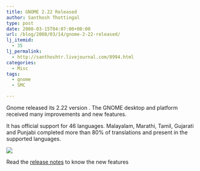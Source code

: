 ```yaml
---
title: GNOME 2.22 Released
author: Santhosh Thottingal
type: post
date: 2008-03-15T04:07:00+00:00
url: /blog/2008/03/14/gnome-2-22-released/
lj_itemid:
  - 35
lj_permalink:
  - http://santhoshtr.livejournal.com/8994.html
categories:
  - Misc
tags:
  - gnome
  - SMC

---
```

Gnome released its 2.22 version . The GNOME desktop and platform received many improvements and new features.

It has official support for 46 languages. Malayalam, Marathi, Tamil, Gujarati and Punjabi completed more than 80% of translations and present in the supported languages.

[![][1]][2]

Read the  [release notes][2] to know the new features

 [1]: http://www.gnome.org/img/flash/two-twenty-two.png
 [2]: http://library.gnome.org/misc/release-notes/2.22/